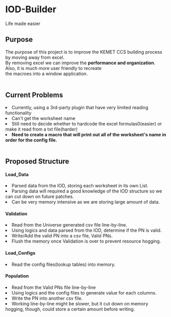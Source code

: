 # IOD-Builder
Life made easier

<h2>Purpose</h2>
The purpose of this project is to improve the KEMET CCS building process by moving away from excel.<br/>
By removing excel we can improve the <b>performance and organization</b>. Also, it is much more user friendly to recreate <br/>
the macroes into a window application.<br/>
<br/>
<h2>Current Problems</h2>
<ui>
<li>Currently, using a 3rd-party plugin that have very limited reading functionality
<li>Can't get the worksheet name</li>
<li>Still need to decide whether to hardcode the excel formulas0(easier) or make it read from a txt file(harder)</li>
<li><b>Need to create a macro that will print out all of the worksheet's name in order for the config file.</b></li>
</ui>
<br/>
<h2>Proposed Structure</h2>
<h4>Load_Data</h4>
<li>Parsed data from the IOD, storing each worksheet in its own List.</li>
<li>Parsing data will required a good knowledge of the IOD structure so we can cut down on future patches.</li>
<li>Can be very memory intensive as we are storing large amount of data.</li>
<h4>Validation</h4>
<li>Read from the Universe generated csv file line-by-line.</li>
<li>Using logics and data parsed from the IOD, determine if the PN is valid.</li>
<li>Write/Add the valid PN into a csv file, Valid PNs.</li>
<li>Flush the memory once Validation is over to prevent resource hogging.</li>
<h4>Load_Configs</h4>
<li>Read the config files(lookup tables) into memory.</li>
<h4>Population</h4>
<li>Read from the Valid PNs file line-by-line</li>
<li>Using logics and the config files to generate value for each columns.</li>
<li>Write the PN into another csv file.</li>
<li>Working line-by-line might be slower, but it cut down on memory hogging, though, could store a certain amount before writing.</li>
